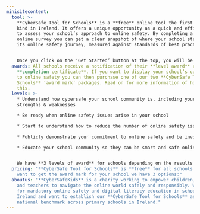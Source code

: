 ```yaml
---
minisitecontent:
  tool: >-
    **CyberSafe Tool for Schools** is a **free** online tool the first of its
    kind in Ireland. It offers a unique opportunity as a quick and efficient way
    to assess your school’s approach to online safety. By completing a short
    online survey you can get a clear snapshot of where your school stands on
    its online safety journey, measured against standards of best practice.


    Once you click on the ‘Get Started’ button at the top, you will be asked to register by email, and you’re good to go! Relative to your school size your dashboard will give you a specific number of leaders, teachers and pupils who must complete the short online survey, which takes **no more than 15 minutes**. Once the surveys are complete you can submit the results and we do the rest. **CyberSafe Tool for Schools** is completely free and offers the opportunity to purchase an annual digital badge to show your school's commitment to online safety.
  awards: All schools receive a notification of their **level award** and a basic
    **completion certificate**. If you want to display your school’s commitment
    to online safety you can then purchase one of our two **CyberSafe Tool for
    Schools** ‘award mark’ packages. Read on for more information of how to do
    this.
  levels: >-
    * Understand how cybersafe your school community is, including your
    strengths & weaknesses

    * Be ready when online safety issues arise in your school

    * Start to understand how to reduce the number of online safety issues in your school

    * Publicly demonstrate your commitment to online safety and be involved in a unique initiative in Irish primary schools

    * Educate your school community so they can be smart and safe online


    We have **3 levels of award** for schools depending on the results of the survey: **CyberAware**, **CyberSmart** and **CyberChampion**. You can display this digital award mark on your school website, social media channels and other school communication for 12 months from purchase. This mark is accompanied by a **report with a full breakdown of your schools's results**.
  pricing: "**CyberSafe Tool for Schools** is **free** for all schools. If you
    want to get the award mark for your school we have 3 options:"
  aboutus: "**CyberSafeKids** is a charity working to empower children, parents
    and teachers to navigate the online world safely and responsibly. We call
    for mandatory online safety and digital literacy education in schools across
    Ireland and want to establish our **CyberSafe Tool for Schools** as a
    national benchmark across primary schools in Ireland."
---
```

